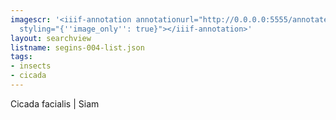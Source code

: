 ```yaml
---
imagescr: '<iiif-annotation annotationurl="http://0.0.0.0:5555/annotate/annotations/segins-004-4.json"
  styling="{''image_only'': true}"></iiif-annotation>'
layout: searchview
listname: segins-004-list.json
tags:
- insects
- cicada
---
```

Cicada facialis | Siam
